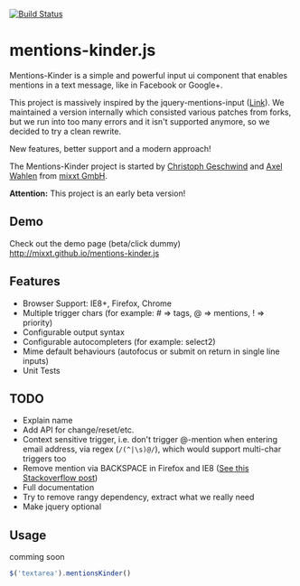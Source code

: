 [![Build Status](https://travis-ci.org/mixxt/mentions-kinder.js.png?branch=develop)](https://travis-ci.org/mixxt/mentions-kinder.js)

mentions-kinder.js
=================
Mentions-Kinder is a simple and powerful input ui component that enables mentions in a text message, like in Facebook or Google+.

This project is massively inspired by the jquery-mentions-input ([Link](https://github.com/podio/jquery-mentions-input)).
We maintained a version internally which consisted various patches from forks, but we run into too many errors and it isn't supported anymore, so we decided to try a clean rewrite.

New features, better support and a modern approach!

The Mentions-Kinder project is started by [Christoph Geschwind](http://github.com/1st8) and [Axel Wahlen](http://github.com/dino115) from [mixxt GmbH](http://www.mixxt.de).

**Attention:** This project is an early beta version!

## Demo
Check out the demo page (beta/click dummy)
http://mixxt.github.io/mentions-kinder.js

## Features
- Browser Support: IE8+, Firefox, Chrome
- Multiple trigger chars (for example: # => tags, @ => mentions, ! => priority)
- Configurable output syntax
- Configurable autocompleters (for example: select2)
- Mime default behaviours (autofocus or submit on return in single line inputs)
- Unit Tests

## TODO
- Explain name
- Add API for change/reset/etc.
- Context sensitive trigger, i.e. don't trigger @-mention when entering email address, via regex (`/(^|\s)@/`), which would support multi-char triggers too
- Remove mention via BACKSPACE in Firefox and IE8 ([See this Stackoverflow post](http://stackoverflow.com/questions/9983868/contenteditable-div-ie8-not-happy-with-backspace-remove-of-html-element))
- Full documentation
- Try to remove rangy dependency, extract what we really need
- Make jquery optional

## Usage
comming soon
```javascript
$('textarea').mentionsKinder()
```
